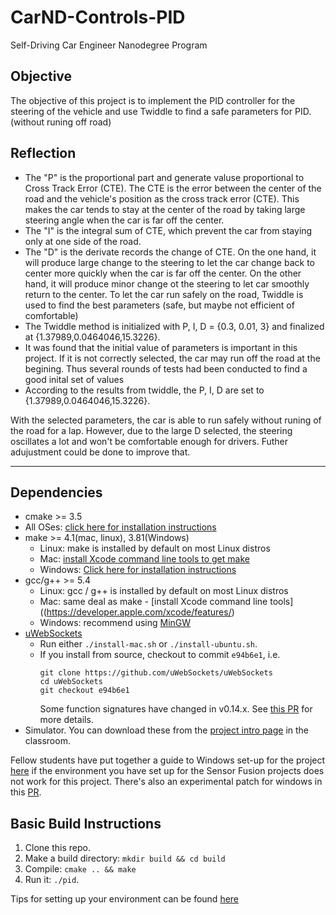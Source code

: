 # CarND-Controls-PID
Self-Driving Car Engineer Nanodegree Program

## Objective
The objective of this project is to implement the PID controller for the steering of the vehicle and use Twiddle to find a safe parameters for PID. (without runing off road)

## Reflection
* The "P" is the proportional part and generate valuse proportional to Cross Track Error (CTE). The CTE is the error between the center of the road and the vehicle's position as the cross track error (CTE). This makes the car tends to stay at the center of the road by taking large steering angle when the car is far off the center.
* The "I" is the integral sum of CTE, which prevent the car from staying only at one side of the road.
* The "D" is the derivate records the change of CTE. On the one hand, it will produce large change to the steering to let the car change back to center more quickly when the car is far off the center. On the other hand, it will produce minor change ot the steering to let car smoothly return to the center.
To let the car run safely on the road, Twiddle is used to find the best parameters (safe, but maybe not efficient of comfortable)
* The Twiddle method is initialized with P, I, D = {0.3, 0.01, 3} and finalized at {1.37989,0.0464046,15.3226}.
* It was found that the initial value of parameters is important in this project. If it is not correctly selected, the car may run off the road at the begining. Thus several rounds of tests had been conducted to find a good inital set of values
* According to the results from twiddle, the P, I, D are set to {1.37989,0.0464046,15.3226}.

With the selected parameters, the car is able to run safely without runing of the road for a lap. However, due to the large D selected, the steering oscillates a lot and won't be comfortable enough for drivers. Futher adujustment could be done to improve that.



---

## Dependencies

* cmake >= 3.5
 * All OSes: [click here for installation instructions](https://cmake.org/install/)
* make >= 4.1(mac, linux), 3.81(Windows)
  * Linux: make is installed by default on most Linux distros
  * Mac: [install Xcode command line tools to get make](https://developer.apple.com/xcode/features/)
  * Windows: [Click here for installation instructions](http://gnuwin32.sourceforge.net/packages/make.htm)
* gcc/g++ >= 5.4
  * Linux: gcc / g++ is installed by default on most Linux distros
  * Mac: same deal as make - [install Xcode command line tools]((https://developer.apple.com/xcode/features/)
  * Windows: recommend using [MinGW](http://www.mingw.org/)
* [uWebSockets](https://github.com/uWebSockets/uWebSockets)
  * Run either `./install-mac.sh` or `./install-ubuntu.sh`.
  * If you install from source, checkout to commit `e94b6e1`, i.e.
    ```
    git clone https://github.com/uWebSockets/uWebSockets 
    cd uWebSockets
    git checkout e94b6e1
    ```
    Some function signatures have changed in v0.14.x. See [this PR](https://github.com/udacity/CarND-MPC-Project/pull/3) for more details.
* Simulator. You can download these from the [project intro page](https://github.com/udacity/self-driving-car-sim/releases) in the classroom.

Fellow students have put together a guide to Windows set-up for the project [here](https://s3-us-west-1.amazonaws.com/udacity-selfdrivingcar/files/Kidnapped_Vehicle_Windows_Setup.pdf) if the environment you have set up for the Sensor Fusion projects does not work for this project. There's also an experimental patch for windows in this [PR](https://github.com/udacity/CarND-PID-Control-Project/pull/3).

## Basic Build Instructions

1. Clone this repo.
2. Make a build directory: `mkdir build && cd build`
3. Compile: `cmake .. && make`
4. Run it: `./pid`. 

Tips for setting up your environment can be found [here](https://classroom.udacity.com/nanodegrees/nd013/parts/40f38239-66b6-46ec-ae68-03afd8a601c8/modules/0949fca6-b379-42af-a919-ee50aa304e6a/lessons/f758c44c-5e40-4e01-93b5-1a82aa4e044f/concepts/23d376c7-0195-4276-bdf0-e02f1f3c665d)



